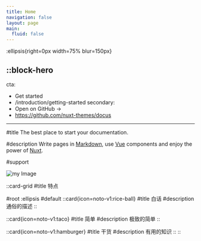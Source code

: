```yaml
---
title: Home
navigation: false
layout: page
main:
  fluid: false
---
```


:ellipsis{right=0px width=75% blur=150px}

::block-hero
---
cta:
  - Get started
  - /introduction/getting-started
secondary:
  - Open on GitHub →
  - https://github.com/nuxt-themes/docus
---

#title
The best place to start your documentation.


#description
Write pages in [Markdown](https://content.nuxtjs.org), use [Vue](https://vuejs.org) components and enjoy the power of [Nuxt](https://nuxt.com).

#support

![my Image](/test.png)

::card-grid
#title
特点

#root
:ellipsis
#default
  ::card{icon=noto-v1:rice-ball}
  #title
  白话
  #description
  通俗的描述
  ::

  ::card{icon=noto-v1:taco}
  #title
  简单
  #description
  极致的简单
  ::

  ::card{icon=noto-v1:hamburger}
  #title
  干货
  #description
  有用的知识
  ::
::
